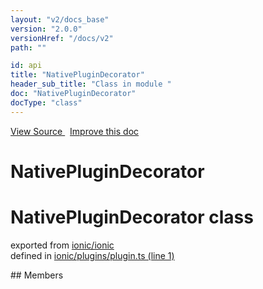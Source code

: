 ```yaml
---
layout: "v2/docs_base"
version: "2.0.0"
versionHref: "/docs/v2"
path: ""

id: api
title: "NativePluginDecorator"
header_sub_title: "Class in module "
doc: "NativePluginDecorator"
docType: "class"
---
```



<div class="improve-docs">
  <a href='http://github.com/driftyco/ionic2/tree/master/ionic/plugins/plugin.ts#L0'>
    View Source
  </a>
  &nbsp;
  <a href='http://github.com/driftyco/ionic2/edit/master/ionic/plugins/plugin.ts#L0'>
    Improve this doc
  </a>
</div>




<h1 class="api-title">

  NativePluginDecorator



</h1>








<h1 class="class export">NativePluginDecorator <span class="type">class</span></h1>
<p class="module">exported from <a href='undefined'>ionic/ionic</a><br/>
defined in <a href="https://github.com/driftyco/ionic2/tree/master/ionic/plugins/plugin.ts#L1-L45">ionic/plugins/plugin.ts (line 1)</a>
</p>
<p></p>
## Members

